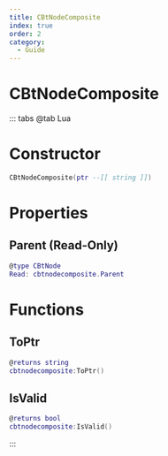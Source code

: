 ```yaml
---
title: CBtNodeComposite
index: true
order: 2
category:
  - Guide
---
```


# CBtNodeComposite

::: tabs
@tab Lua
# Constructor
```lua
CBtNodeComposite(ptr --[[ string ]])
```
# Properties
## Parent (Read-Only)
```lua
@type CBtNode
Read: cbtnodecomposite.Parent
```
# Functions
## ToPtr
```lua
@returns string
cbtnodecomposite:ToPtr()
```
## IsValid
```lua
@returns bool
cbtnodecomposite:IsValid()
```

:::